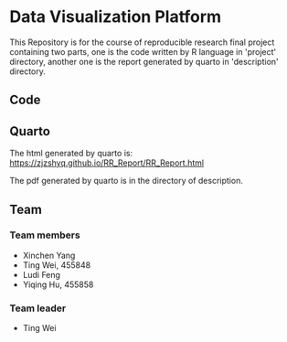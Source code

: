 # Data Visualization Platform
This Repository is for the course of reproducible research final project
containing two parts, one is the code written by R language in 'project' directory, 
another one is the report generated by quarto in 'description' directory.

## Code


## Quarto
The html generated by quarto is:
https://zjzshyq.github.io/RR_Report/RR_Report.html

The pdf generated by quarto is in the directory of description.

## Team
### Team members
- Xinchen Yang
- Ting Wei, 455848
- Ludi Feng
- Yiqing Hu, 455858
### Team leader
- Ting Wei
